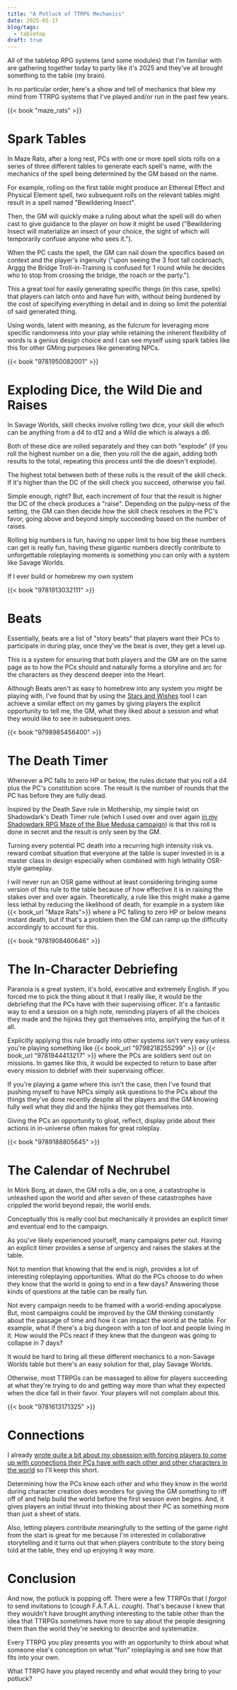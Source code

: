 ```yaml
---
title: "A Potluck of TTRPG Mechanics"
date: 2025-05-17
blog/tags:
  - tabletop
draft: true
---
```

All of the tabletop RPG systems (and some modules) that I'm familiar with are gathering together today to party like it's 2025 and they've all brought something to the table (my brain).

In no particular order, here's a show and tell of mechanics that blew my mind from TTRPG systems that I've played and/or run in the past few years.

{{< book "maze_rats" >}}

# Spark Tables

In Maze Rats, after a long rest, PCs with one or more spell slots rolls on a series of three different tables to generate each spell's name, with the mechanics of the spell being determined by the GM based on the name.

For example, rolling on the first table might produce an Ethereal Effect and Physical Element spell, two subsequent rolls on the relevant tables might result in a spell named "Bewildering Insect".

Then, the GM will quickly make a ruling about what the spell will do when cast to give guidance to the player on how it might be used ("Bewildering Insect will materialize an insect of your choice, the sight of which will temporarily confuse anyone who sees it.").

When the PC casts the spell, the GM can nail down the specifics based on context and the player's ingenuity ("upon seeing the 3 foot tall cockroach, Arggg the Bridge Troll-in-Training is confused for 1 round while he decides who to stop from crossing the bridge, the roach or the party.").

This a great tool for easily generating specific things (in this case, spells) that players can latch onto and have fun with, without being burdened by the cost of specifying everything in detail and in doing so limit the potential of said generated thing.

Using words, latent with meaning, as the fulcrum for leveraging more specific randomness into your play while retaining the inherent flexibility of words is a genius design choice and I can see myself using spark tables like this for other GMing purposes like generating NPCs.

{{< book "9781950082001" >}}

# Exploding Dice, the Wild Die and Raises

In Savage Worlds, skill checks involve rolling two dice, your skill die which can be anything from a d4 to d12 and a Wild die which is always a d6.

Both of these dice are rolled separately and they can both "explode" (if you roll the highest number on a die, then you roll the die again, adding both results to the total, repeating this process until the die doesn't explode).

The highest total between both of these rolls is the result of the skill check. If it's higher than the DC of the skill check you succeed, otherwise you fail.

Simple enough, right? But, each increment of four that the result is higher the DC of the check produces a "raise". Depending on the pulpy-ness of the setting, the GM can then decide how the skill check resolves in the PC's favor, going above and beyond simply succeeding based on the number of raises.

Rolling big numbers is fun, having no upper limit to how big these numbers can get is really fun, having these gigantic numbers directly contribute to unforgettable roleplaying moments is something you can only with a system like Savage Worlds.  

If I ever build or homebrew my own system

{{< book "9781913032111" >}}

# Beats

Essentially, beats are a list of "story beats" that players want their PCs to participate in during play, once they've the beat is over, they get a level up.

This is a system for ensuring that both players and the GM are on the same page as to how the PCs should and naturally forms a storyline and arc for the characters as they descend deeper into the Heart.

Although Beats aren't as easy to homebrew into any system you might be playing with, I've found that by using the [Stars and Wishes](https://www.gauntlet-rpg.com/blog/stars-and-wishes) tool I can achieve a similar effect on my games by giving players the explicit opportunity to tell me, the GM, what they liked about a session and what they would like to see in subsequent ones.

{{< book "9798985456400" >}}

# The Death Timer

Whenever a PC falls to zero HP or below, the rules dictate that you roll a d4 plus the PC's constitution score. The result is the number of rounds that the PC has before they are fully dead.

Inspired by the Death Save rule in Mothership, my simple twist on Shadowdark's Death Timer rule (which I used over and over again [in my Shadowdark RPG Maze of the Blue Medusa campaign](/blog/2025-01-23/#running-a-high-lethality-survival-horror-like-campaign)) is that this roll is done in secret and the result is only seen by the GM.

Turning every potential PC death into a recurring high intensity risk vs. reward combat situation that everyone at the table is super invested in is a master class in design especially when combined with high lethality OSR-style gameplay.

I will never run an OSR game without at least considering bringing some version of this rule to the table because of how effective it is in raising the stakes over and over again. Theoretically, a rule like this might make a game less lethal by reducing the likelihood of death, for example in a system like {{< book_url "Maze Rats">}} where a PC falling to zero HP or below means instant death, but if that's a problem then the GM can ramp up the difficulty accordingly to account for this.

{{< book "9781908460646" >}}

# The In-Character Debriefing

Paranoia is a great system, it's bold, evocative and extremely English. If you forced me to pick the thing about it that I really like, it would be the debriefing that the PCs have with their supervising officer. It's a fantastic way to end a session on a high note, reminding players of all the choices they made and the hijinks they got themselves into, amplifying the fun of it all.

Explicitly applying this rule broadly into other systems isn't very easy unless you're playing something like {{< book_url "9798218255299" >}} or {{< book_url "9781944413217" >}} where the PCs are soldiers sent out on missions. In games like this, it would be expected to return to base after every mission to debrief with their supervising officer.

If you're playing a game where this isn't the case, then I've found that pushing myself to have NPCs simply ask questions to the PCs about the things they've done recently despite all the players and the GM knowing fully well what they did and the hijinks they got themselves into.

Giving the PCs an opportunity to gloat, reflect, display pride about their actions in in-universe often makes for great roleplay.

{{< book "9789188805645" >}}

# The Calendar of Nechrubel

In Mörk Borg, at dawn, the GM rolls a die, on a one, a catastrophe is unleashed upon the world and after seven of these catastrophes have crippled the world beyond repair, the world ends.

Conceptually this is really cool but mechanically it provides an explicit timer and eventual end to the campaign.

As you've likely experienced yourself, many campaigns peter out. Having an explicit timer provides a sense of urgency and raises the stakes at the table.

Not to mention that knowing that the end is nigh, provides a lot of interesting roleplaying opportunities. What do the PCs choose to do when they know that the world is going to end in a few days? Answering those kinds of questions at the table can be really fun.

Not every campaign needs to be framed with a world-ending apocalypse. But, most campaigns could be improved by the GM thinking constantly about the passage of time and how it can impact the world at the table. For example, what if there's a big dungeon with a ton of loot and people living in it. How would the PCs react if they knew that the dungeon was going to collapse in 7 days?

It would be hard to bring all these different mechanics to a non-Savage Worlds table but there's an easy solution for that, play Savage Worlds.

Otherwise, most TTRPGs can be massaged to allow for players succeeding at what they're trying to do and getting way more than what they expected when the dice fall in their favor. Your players will not complain about this.

{{< book "9781613171325" >}}

# Connections

I already [wrote quite a bit about my obsession with forcing players to come up with connections their PCs have with each other and other characters in the world](/blog/2024-11-18/#force-players-to-think-about-relationships-between-their-own-characters-and-the-setting-during-character-creation) so I'll keep this short.

Determining how the PCs know each other and who they know in the world during character creation does wonders for giving the GM something to riff off of and help build the world before the first session even begins. And, it gives players an initial thrust into thinking about their PC as something more than just a sheet of stats.

Also, letting players contribute meaningfully to the setting of the game right from the start is great for me because I'm interested in collaborative storytelling and it turns out that when players contribute to the story being told at the table, they end up enjoying it way more.

# Conclusion

And now, the potluck is popping off. There were a few TTRPGs that I *forgot* to send invitations to (*cough* F.A.T.A.L. *cough*). That's because I knew that they wouldn't have brought anything interesting to the table other than the idea that TTRPGs sometimes have more to say about the people designing them than the world they're seeking to describe and systematize.

Every TTRPG you play presents you with an opportunity to think about what someone else's conception on what "fun" roleplaying is and see how that fits into your own.

What TTRPG have you played recently and what would they bring to your potluck?